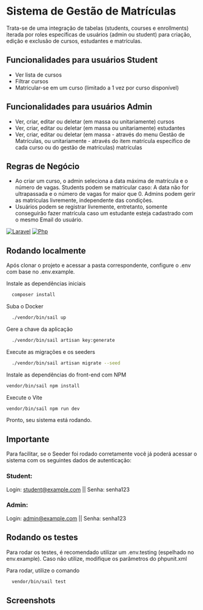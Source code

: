 # Sistema de Gestão de Matrículas

Trata-se de uma integração de tabelas (students, courses e enrollments) iterada por roles específicas de usuários (admin ou student) para criação, edição e exclusão de cursos, estudantes e matrículas.

## Funcionalidades para usuários Student

-   Ver lista de cursos
-   Filtrar cursos
-   Matricular-se em um curso (limitado a 1 vez por curso disponível)

## Funcionalidades para usuários Admin

-   Ver, criar, editar ou deletar (em massa ou unitariamente) cursos
-   Ver, criar, editar ou deletar (em massa ou unitariamente) estudantes
-   Ver, criar, editar ou deletar (em massa - através do menu Gestão de Matrículas, ou unitariamente - através do item matrícula específico de cada curso ou do gestão de matrículas) matrículas

## Regras de Negócio

-   Ao criar um curso, o admin seleciona a data máxima de matrícula e o número de vagas. Students podem se matricular caso: A data não for ultrapassada e o número de vagas for maior que 0. Admins podem gerir as matrículas livremente, independente das condições.
-   Usuários podem se registrar livremente, entretanto, somente conseguirão fazer matrícula caso um estudante esteja cadastrado com o mesmo Email do usuário.

[![Laravel](https://img.shields.io/badge/Laravel-11.33.2-green.svg)](https://choosealicense.com/licenses/mit/)
[![Php](https://img.shields.io/badge/PHP-8.3.14-green.svg)](https://opensource.org/licenses/)

## Rodando localmente

Após clonar o projeto e acessar a pasta correspondente, configure o .env com base no .env.example.

Instale as dependências iniciais

```bash
  composer install
```

Suba o Docker

```bash
  ./vendor/bin/sail up
```

Gere a chave da aplicação

```bash
  ./vendor/bin/sail artisan key:generate
```

Execute as migrações e os seeders

```bash
  ./vendor/bin/sail artisan migrate --seed
```

Instale as dependências do front-end com NPM

```bash
vendor/bin/sail npm install
```

Execute o Vite

```bash
vendor/bin/sail npm run dev

```

Pronto, seu sistema está rodando.

## Importante

Para facilitar, se o Seeder foi rodado corretamente você já poderá acessar o sistema com os seguintes dados de autenticação:

### Student:

Login: student@example.com ||
Senha: senha123

### Admin:

Login: admin@example.com || Senha:
senha123

## Rodando os testes

Para rodar os testes, é recomendado utilizar um .env.testing (espelhado no env.example). Caso não utilize, modifique os parâmetros do phpunit.xml

Para rodar, utilize o comando

```bash
  vendor/bin/sail test
```

## Screenshots
